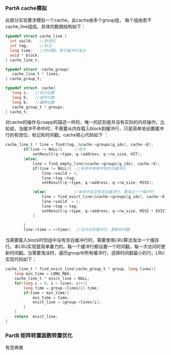 ### PartA cache模拟

此部分实验要求模拟一个cache。此cache由多个group组， 每个组由若干cache_line组成。具体的数据结构如下：

```c
typedef struct cache_line {
  int vaild;   //有效位
  int tag;     //标记
  long time;   //时间戳，用于缓冲行淘汰
  void * block;
} cache_line_t;

typedef struct  cache_group{
   cache_line_t * lines;
} cache_group_t;

typedef struct  cache{
   long s;   //标记位数
   long E;   //组中行数
   long b;   //偏移位数
   cache_group_t * groups;
} cache_t;
```

对cache的操作与csapp的描述一样的，唯一的区别是并没有实际的内存操作。比如说，当缓冲不命中时，不需要从内存载入block到缓冲行，只是简单地设置缓冲行的有效位、标记和时间戳。cache核心代码如下 ：

```c
cache_line_t * line = find(tag, &cache->groups[g_idx], cache->E);
        if(line != NULL){     //命中
            setResult(q->type, q->address, q->rw_size, HIT);  
        }else{
            line = find_empty_line(&cache->groups[g_idx], cache->E);
            if(line != NULL){  //未命中但组中有空白缓冲行
                line->vaild = 1;
                line->tag =tag;
                setResult(q->type, q->address, q->rw_size, MISS);  

            }else{            //未命中且没有空白缓冲行，需淘汰一个缓冲行
                line = find_evict_line(&cache->groups[g_idx], cache->E);  //使用时间戳版本的LRU算法选择要淘汰的行
                line->vaild  = 1;
                line->tag = tag;
                setResult(q->type, q->address, q->rw_size, MISS + EVICT);  
            }

        }
        line->time = ++timer;  //访问过的缓冲行，更新时间戳
```

当需要载入block时但组中没有空白缓冲行时，需要使用LRU算法淘汰一个缓存行。本LRU实现是简单暴力的。每一个缓冲行都设置一个时间戳，每一次访问时更新时间戳。当需要淘汰时，遍历group中所有缓冲行，选择时间戳最小的行。LRU实现代码如下：

``` c
cache_line_t * find_evict_line(cache_group_t * group, long lines){
    long min_time = LONG_MAX;
    cache_line_t * evict_line = NULL;
    for(long i = 0; i < lines; i++){
        long time = group->lines[i].time;
        if(time < min_time){
            min_time = time;
            evict_line = &group->lines[i];
        }
    }
    return  evict_line;
}
```

### PartB 矩阵转置函数转置优化

有空再做